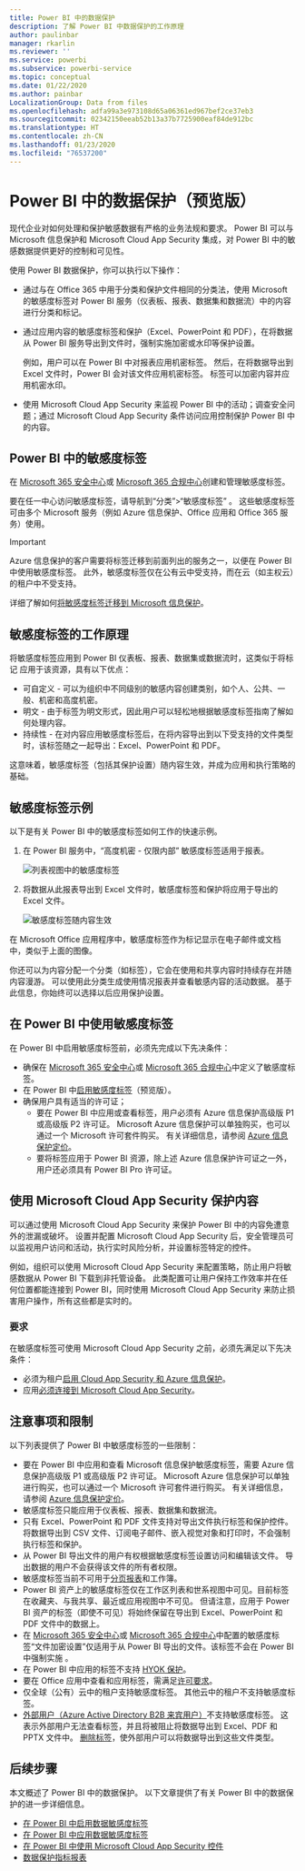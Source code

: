 ```yaml
---
title: Power BI 中的数据保护
description: 了解 Power BI 中数据保护的工作原理
author: paulinbar
manager: rkarlin
ms.reviewer: ''
ms.service: powerbi
ms.subservice: powerbi-service
ms.topic: conceptual
ms.date: 01/22/2020
ms.author: painbar
LocalizationGroup: Data from files
ms.openlocfilehash: adfa99a3e973108d65a06361ed967bef2ce37eb3
ms.sourcegitcommit: 02342150eeab52b13a37b7725900eaf84de912bc
ms.translationtype: HT
ms.contentlocale: zh-CN
ms.lasthandoff: 01/23/2020
ms.locfileid: "76537200"
---
```

# <a name="data-protection-in-power-bi-preview"></a>Power BI 中的数据保护（预览版）

现代企业对如何处理和保护敏感数据有严格的业务法规和要求。 Power BI 可以与 Microsoft 信息保护和 Microsoft Cloud App Security 集成，对 Power BI 中的敏感数据提供更好的控制和可见性。 

使用 Power BI 数据保护，你可以执行以下操作：

* 通过与在 Office 365 中用于分类和保护文件相同的分类法，使用 Microsoft 的敏感度标签对 Power BI 服务（仪表板、报表、数据集和数据流）中的内容进行分类和标记。 

* 通过应用内容的敏感度标签和保护（Excel、PowerPoint 和 PDF），在将数据从 Power BI 服务导出到文件时，强制实施加密或水印等保护设置。 

  例如，用户可以在 Power BI 中对报表应用机密标签。 然后，在将数据导出到 Excel 文件时，Power BI 会对该文件应用机密标签。 标签可以加密内容并应用机密水印。

* 使用 Microsoft Cloud App Security 来监视 Power BI 中的活动；调查安全问题；通过 Microsoft Cloud App Security 条件访问应用控制保护 Power BI 中的内容。 

## <a name="sensitivity-labels-in-power-bi"></a>Power BI 中的敏感度标签

在 [Microsoft 365 安全中心](https://security.microsoft.com/)或 [Microsoft 365 合规中心](https://compliance.microsoft.com/)创建和管理敏感度标签。

要在任一中心访问敏感度标签，请导航到“分类”>“敏感度标签”  。 这些敏感度标签可由多个 Microsoft 服务（例如 Azure 信息保护、Office 应用和 Office 365 服务）使用。

> [!IMPORTANT]
> Azure 信息保护的客户需要将标签迁移到前面列出的服务之一，以便在 Power BI 中使用敏感度标签。 此外，敏感度标签仅在公有云中受支持，而在云（如主权云）的租户中不受支持。
>
> 详细了解如何[将敏感度标签迁移到 Microsoft 信息保护](https://docs.microsoft.com/azure/information-protection/configure-policy-migrate-labels)。

## <a name="how-sensitivity-labels-work"></a>敏感度标签的工作原理

将敏感度标签应用到 Power BI 仪表板、报表、数据集或数据流时，这类似于将标记  应用于该资源，具有以下优点：
*  可自定义 - 可以为组织中不同级别的敏感内容创建类别，如个人、公共、一般、机密和高度机密。
*  明文 - 由于标签为明文形式，因此用户可以轻松地根据敏感度标签指南了解如何处理内容。
*  持续性 - 在对内容应用敏感度标签后，在将内容导出到以下受支持的文件类型时，该标签随之一起导出：Excel、PowerPoint 和 PDF。 

  这意味着，敏感度标签（包括其保护设置）随内容生效，并成为应用和执行策略的基础。 

## <a name="sensitivity-label-example"></a>敏感度标签示例 

以下是有关 Power BI 中的敏感度标签如何工作的快速示例。

1. 在 Power BI 服务中，“高度机密 - 仅限内部”  敏感度标签适用于报表。

   ![列表视图中的敏感度标签](media/service-security-data-protection-overview/sensitivity-labels-overview-01.png)

2. 将数据从此报表导出到 Excel 文件时，敏感度标签和保护将应用于导出的 Excel 文件。

   ![敏感度标签随内容生效](media/service-security-data-protection-overview/sensitivity-labels-overview-02.png)

在 Microsoft Office 应用程序中，敏感度标签作为标记显示在电子邮件或文档中，类似于上面的图像。

你还可以为内容分配一个分类（如标签），它会在使用和共享内容时持续存在并随内容漫游。 可以使用此分类生成使用情况报表并查看敏感内容的活动数据。 基于此信息，你始终可以选择以后应用保护设置。


## <a name="using-sensitivity-labels-in-power-bi"></a>在 Power BI 中使用敏感度标签

在 Power BI 中启用敏感度标签前，必须先完成以下先决条件： 

* 确保在 [Microsoft 365 安全中心](https://security.microsoft.com/)或 [Microsoft 365 合规中心](https://compliance.microsoft.com/)中定义了敏感度标签。 
* 在 Power BI 中[启用敏感度标签](service-security-enable-data-sensitivity-labels.md)（预览版）。
* 确保用户具有适当的许可证；
  * 要在 Power BI 中应用或查看标签，用户必须有 Azure 信息保护高级版 P1 或高级版 P2 许可证。 Microsoft Azure 信息保护可以单独购买，也可以通过一个 Microsoft 许可套件购买。 有关详细信息，请参阅 [Azure 信息保护定价](https://azure.microsoft.com/pricing/details/information-protection/)。
  * 要将标签应用于 Power BI 资源，除上述 Azure 信息保护许可证之一外，用户还必须具有 Power BI Pro 许可证。 

## <a name="protect-content-using-microsoft-cloud-app-security"></a>使用 Microsoft Cloud App Security 保护内容

可以通过使用 Microsoft Cloud App Security 来保护 Power BI 中的内容免遭意外的泄漏或破坏。 设置并配置 Microsoft Cloud App Security 后，安全管理员可以监视用户访问和活动，执行实时风险分析，并设置标签特定的控件。

例如，组织可以使用 Microsoft Cloud App Security 来配置策略，防止用户将敏感数据从 Power BI 下载到非托管设备。 此类配置可让用户保持工作效率并在任何位置都能连接到 Power BI，同时使用 Microsoft Cloud App Security 来防止损害用户操作，所有这些都是实时的。 

### <a name="requirements"></a>要求

在敏感度标签可使用 Microsoft Cloud App Security 之前，必须先满足以下先决条件： 

* 必须为租户[启用 Cloud App Security 和 Azure 信息保护](https://docs.microsoft.com/cloud-app-security/azip-integration)。
* 应用[必须连接到 Microsoft Cloud App Security](https://docs.microsoft.com/cloud-app-security/enable-instant-visibility-protection-and-governance-actions-for-your-apps)。

## <a name="considerations-and-limitations"></a>注意事项和限制

以下列表提供了 Power BI 中敏感度标签的一些限制：

* 要在 Power BI 中应用和查看 Microsoft 信息保护敏感度标签，需要 Azure 信息保护高级版 P1 或高级版 P2 许可证。 Microsoft Azure 信息保护可以单独进行购买，也可以通过一个 Microsoft 许可套件进行购买。 有关详细信息，请参阅 [Azure 信息保护定价](https://azure.microsoft.com/pricing/details/information-protection/)。
* 敏感度标签只能应用于仪表板、报表、数据集和数据流。
* 只有 Excel、PowerPoint 和 PDF 文件支持对导出文件执行标签和保护控件。 将数据导出到 CSV 文件、订阅电子邮件、嵌入视觉对象和打印时，不会强制执行标签和保护。
* 从 Power BI 导出文件的用户有权根据敏感度标签设置访问和编辑该文件。 导出数据的用户不会获得该文件的所有者权限。 
* 敏感度标签当前不可用于[分页报表]( https://docs.microsoft.com/power-bi/paginated-reports-report-builder-power-bi)和工作簿。
* Power BI 资产上的敏感度标签仅在工作区列表和世系视图中可见。目前标签在收藏夹、与我共享、最近或应用视图中不可见。 但请注意，应用于 Power BI 资产的标签（即使不可见）将始终保留在导出到 Excel、PowerPoint 和 PDF 文件中的数据上。
* 在 [Microsoft 365 安全中心](https://security.microsoft.com/)或 [Microsoft 365 合规中心](https://compliance.microsoft.com/)中配置的敏感度标签“文件加密设置”仅适用于从 Power BI 导出的文件。该标签不会在 Power BI 中强制实施    。
* 在 Power BI 中应用的标签不支持 [HYOK 保护](https://docs.microsoft.com/azure/information-protection/configure-adrms-restrictions)。
* 要在 Office 应用中查看和应用标签，需满足[许可要求](https://docs.microsoft.com/microsoft-365/compliance/sensitivity-labels-office-apps#subscription-and-licensing-requirements-for-sensitivity-labels)。
* 仅全球（公有）云中的租户支持敏感度标签。 其他云中的租户不支持敏感度标签。
* [外部用户（Azure Active Directory B2B 来宾用户）](../service-admin-azure-ad-b2b.md)不支持敏感度标签。 这表示外部用户无法查看标签，并且将被阻止将数据导出到 Excel、PDF 和 PPTX 文件中。 [删除标签](../designer/service-security-apply-data-sensitivity-labels.md#removing-sensitivity-labels)，使外部用户可以将数据导出到这些文件类型。



## <a name="next-steps"></a>后续步骤

本文概述了 Power BI 中的数据保护。 以下文章提供了有关 Power BI 中的数据保护的进一步详细信息。 

* [在 Power BI 中启用数据敏感度标签](service-security-enable-data-sensitivity-labels.md)
* [在 Power BI 中应用数据敏感度标签](../designer/service-security-apply-data-sensitivity-labels.md)
* [在 Power BI 中使用 Microsoft Cloud App Security 控件](service-security-using-microsoft-cloud-app-security-controls.md)
* [数据保护指标报表](service-security-data-protection-metrics-report.md)